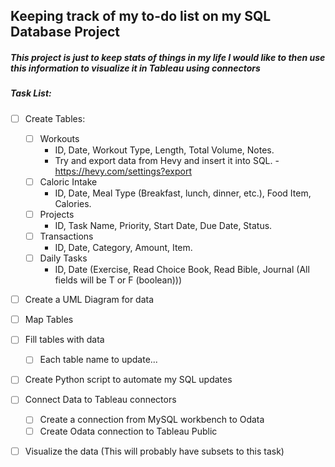 ## Keeping track of my to-do list on my SQL Database Project
##### This project is just to keep stats of things in my life I would like to then use this information to visualize it in Tableau using connectors
##### Task List:
- [ ] Create Tables:
	- [ ] Workouts
		- ID, Date, Workout Type, Length, Total Volume, Notes.
  		- Try and export data from Hevy and insert it into SQL.
    			-  https://hevy.com/settings?export
	- [ ] Caloric Intake
		- ID, Date, Meal Type (Breakfast, lunch, dinner, etc.), Food Item, Calories.
	- [ ] Projects
		- ID, Task Name, Priority, Start Date, Due Date, Status.
	- [ ] Transactions
		- ID, Date, Category, Amount, Item.
	- [ ] Daily Tasks
 		- ID, Date (Exercise, Read Choice Book, Read Bible, Journal (All fields will be T or F (boolean)))
- [ ] Create a UML Diagram for data
- [ ] Map Tables
- [ ] Fill tables with data
	- [ ] Each table name to update...
- [ ] Create Python script to automate my SQL updates
- [ ] Connect Data to Tableau connectors
	- [ ] Create a connection from MySQL workbench to Odata
 	- [ ] Create Odata connection to Tableau Public
- [ ] Visualize the data (This will probably have subsets to this task)

